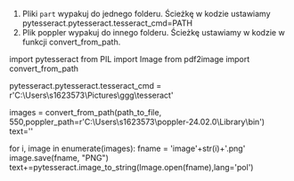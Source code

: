 1. Pliki `part` wypakuj do jednego folderu. Ścieżkę w kodzie ustawiamy pytesseract.pytesseract.tesseract_cmd=PATH
2. Plik poppler wypakuj do innego folderu. Ścieżkę ustawiamy w kodzie w funkcji convert_from_path.

import pytesseract
from PIL import Image
from pdf2image import convert_from_path

pytesseract.pytesseract.tesseract_cmd = r'C:\Users\s1623573\Pictures\ggg\tesseract'

images = convert_from_path(path_to_file, 550,poppler_path=r'C:\Users\s1623573\poppler-24.02.0\Library\bin')
text=''

for i, image in enumerate(images):
    fname = 'image'+str(i)+'.png'
    image.save(fname, "PNG")
    text+=pytesseract.image_to_string(Image.open(fname),lang='pol')
